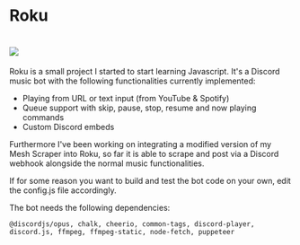 # Roku

#  ![](https://i.imgur.com/aXM2p3xt.png)

Roku is a small project I started to start learning Javascript. It's a Discord music bot with the following functionalities currently implemented:

- Playing from URL or text input (from YouTube & Spotify)
- Queue support with skip, pause, stop, resume and now playing commands
- Custom Discord embeds

Furthermore I've been working on integrating a modified version of my Mesh Scraper into Roku, so far it is able to scrape and post via a Discord webhook alongside the normal music functionalities.

If for some reason you want to build and test the bot code on your own, edit the config.js file accordingly. 

The bot needs the following dependencies:

```
@discordjs/opus, chalk, cheerio, common-tags, discord-player, discord.js, ffmpeg, ffmpeg-static, node-fetch, puppeteer
```

